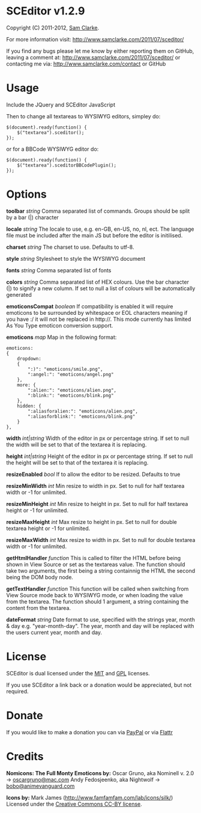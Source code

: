 # SCEditor v1.2.9
Copyright (C) 2011-2012, [Sam Clarke](http://www.samclarke.com).

For more information visit: http://www.samclarke.com/2011/07/sceditor/

If you find any bugs please let me know by either reporting them on GitHub,
leaving a comment at: http://www.samclarke.com/2011/07/sceditor/
or contacting me via: http://www.samclarke.com/contact or GitHub


# Usage

Include the JQuery and SCEditor JavaScript
	<link rel="stylesheet" href="minified/jquery.sceditor.min.css" type="text/css" media="all" />
	<script type="text/javascript" src="minified/jquery.sceditor.min.js"></script>
	
Then to change all textareas to WYSIWYG editors, simpley do:

	$(document).ready(function() {
		$("textarea").sceditor();
	});

or for a BBCode WYSIWYG editor do:

	$(document).ready(function() {
		$("textarea").sceditorBBCodePlugin();
	});



# Options

**toolbar** *string*
Comma separated list of commands. Groups should be split by a bar (|) character

**locale** *string*
The locale to use, e.g. en-GB, en-US, no, nl, ect. The language file must be included after the main JS but before the editor is initilised.

**charset** *string*
The charset to use. Defaults to utf-8.

**style** *string*
Stylesheet to style the WYSIWYG document

**fonts** *string*
Comma separated list of fonts

**colors** *string*
Comma separated list of HEX colours. Use the bar character (|) to signify a new column. If set to null a list of colours will be automatically generated

**emoticonsCompat** *boolean*
If compatibility is enabled it will require emoticons to be surrounded by whitespace or EOL characters meaning if you have :/ it will not be replaced
in http://. This mode currently has limited As You Type emoticon conversion support.

**emoticons** *map*
Map in the following format:

	emoticons:
	{
		dropdown:
		{
			":)": "emoticons/smile.png",
			":angel:": "emoticons/angel.png"
		},
		more: {
			":alien:": "emoticons/alien.png",
			":blink:": "emoticons/blink.png"
		},
		hidden: {
			":aliasforalien:": "emoticons/alien.png",
			":aliasforblink:": "emoticons/blink.png"
		}
	},

**width** *int|string*
Width of the editor in px or percentage string. If set to null the width will be set to that of the textarea it is replacing.

**height** *int|string*
Height of the editor in px or percentage string. If set to null the height will be set to that of the textarea it is replacing.

**resizeEnabled** *bool*
If to allow the editor to be resized. Defaults to true

**resizeMinWidth** *int*
Min resize to width in px. Set to null for half textarea width or -1 for unlimited.

**resizeMinHeight** *int*
Min resize to height in px. Set to null for half textarea height or -1 for unlimited.

**resizeMaxHeight** *int*
Max resize to height in px. Set to null for double textarea height or -1 for unlimited.

**resizeMaxWidth** *int*
Max resize to width in px. Set to null for double textarea width or -1 for unlimited.

**getHtmlHandler** *function*
This is called to filter the HTML before being shown in View Source or set as the textareas value. The function should take two arguments, the first being a string containnig the HTML the second being the DOM body node.

**getTextHandler** *function*
This function will be called when switching from View Source mode back to WYSIWYG mode, or when loading the value from the textarea. The function should 1 argument, a string containing the content from the textarea.

**dateFormat** *string*
Date format to use, specified with the strings year, month & day e.g. "year-month-day".
The year, month and day will be replaced with the users current year, month and day.


# License

SCEditor is dual licensed under the [MIT](http://www.opensource.org/licenses/mit-license.php) and [GPL](http://www.gnu.org/licenses/gpl.html) licenses.

If you use SCEditor a link back or a donation would be appreciated, but not required.


# Donate

If you would like to make a donation you can via
[PayPal](https://www.paypal.com/cgi-bin/webscr?cmd=_s-xclick&hosted_button_id=AVJSF5NEETYYG)
or via [Flattr](http://flattr.com/thing/400345/SCEditor)


# Credits

**Nomicons: The Full Monty Emoticons by:**
Oscar Gruno, aka Nominell v. 2.0 -> oscargruno@mac.com
Andy Fedosjeenko, aka Nightwolf -> bobo@animevanguard.com

**Icons by:**
Mark James (http://www.famfamfam.com/lab/icons/silk/)
Licensed under the [Creative Commons CC-BY license](http://creativecommons.org/licenses/by/3.0/).
